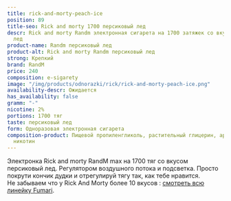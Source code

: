 ```yaml
---
title: rick-and-morty-peach-ice
position: 89
title-seo: Rick and morty 1700 персиковый лед
descr: Rick and morty Randm электронная сигарета на 1700 затяжек со вкусом персиковый
  лед
product-name: Randm персиковый лед
product-alt: Rick and morty Randm персиковый лед
strong: Крепкий
brand: RandM
price: 240
composition: e-sigarety
image: "/img/products/odnorazki/rick/rick-and-morty-peach-ice.png"
availability-descr: Ожидается
has_availability: false
gramm: "-"
nicotine: 2%
portions: 1700 тяг
taste: персиковый лед
form: Одноразовая электронная сигарета
composition-product: Пищевой пропиленгликоль, растительный глицерин, ароматизатор,
  никотин
---
```


Электронка Rick and morty ️RandM max на 1700 тяг со вкусом персиковый лед. Регулятором воздушного потока и подсветка. Просто покрути кончик дудки и отрегулируй тягу так, как тебе нравится.<br>
Не забываем что у Rick And Morty более 10 вкусов : [смотреть всю линейку Fumari](/pods-rick-and-morty).